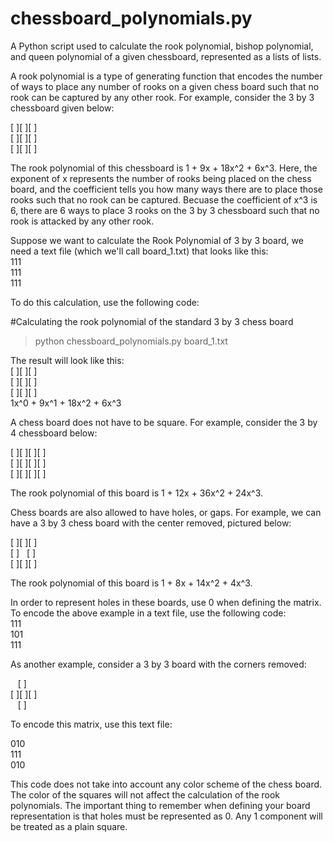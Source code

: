 # chessboard_polynomials.py
A Python script used to calculate the rook polynomial, bishop polynomial, and queen polynomial of a given chessboard, represented as a lists of lists.

A rook polynomial is a type of generating function that encodes the number of ways to place any number of rooks on a given chess board such that no rook can be captured by any other rook. For example, consider the 3 by 3 chessboard given below:

[ ][ ][ ]  
[ ][ ][ ]  
[ ][ ][ ]

The rook polynomial of this chessboard is 1 + 9x + 18x^2 + 6x^3. Here, the exponent of x represents the number of rooks being placed on the chess board, and the coefficient tells you how many ways there are to place those rooks such that no rook can be captured. Becuase the coefficient of x^3 is 6, there are 6 ways to place 3 rooks on the 3 by 3 chessboard such that no rook is attacked by any other rook.

Suppose we want to calculate the Rook Polynomial of 3 by 3 board, we need a text file (which we'll call board_1.txt)
that looks like this:  
111  
111  
111

To do this calculation, use the following code:

#Calculating the rook polynomial of the standard 3 by 3 chess board
> python chessboard_polynomials.py board_1.txt

The result will look like this:  
[ ][ ][ ]  
[ ][ ][ ]  
[ ][ ][ ]  
1x^0 + 9x^1 + 18x^2 + 6x^3

A chess board does not have to be square. For example, consider the 3 by 4 chessboard below:

[ ][ ][ ][ ]  
[ ][ ][ ][ ]  
[ ][ ][ ][ ]

The rook polynomial of this board is 1 + 12x + 36x^2 + 24x^3.

Chess boards are also allowed to have holes, or gaps. For example, we can have a 3 by 3 chess board with the center removed, pictured below:

[ ][ ][ ]  
[ ]&nbsp;&nbsp;&nbsp;[ ]  
[ ][ ][ ]

The rook polynomial of this board is 1 + 8x + 14x^2 + 4x^3.

In order to represent holes in these boards, use 0 when defining the matrix. To encode the above example in a text file, use the following code:  
111  
101  
111

As another example, consider a 3 by 3 board with the corners removed:

&nbsp;&nbsp;&nbsp;[ ]  
[ ][ ][ ]  
&nbsp;&nbsp;&nbsp;[ ]  
  
To encode this matrix, use this text file:

010  
111  
010

This code does not take into account any color scheme of the chess board. The color of the squares will not affect the calculation of the rook polynomials. The important thing to remember when defining your board representation is that holes must be represented as 0. Any 1 component will be treated as a plain square.
